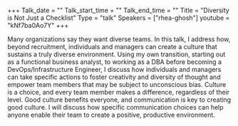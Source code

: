 +++
Talk_date = ""
Talk_start_time = ""
Talk_end_time = ""
Title = "Diversity is Not Just a Checklist"
Type = "talk"
Speakers = ["rhea-ghosh"]
youtube = "kNf7ba0Ao7Y"
+++

Many organizations say they want diverse teams. In this talk, I address how, beyond recruitment, individuals and managers can create a culture that sustains a truly diverse environment. Using my own transition, starting out as a functional business analyst, to working as a DBA before becoming a DevOps/Infrastructure Engineer, I discuss how individuals and managers can take specific actions to foster creativity and diversity of thought and empower team members that may be subject to unconscious bias. Culture is a choice, and every team member makes a difference, regardless of their level. Good culture benefits everyone, and communication is key to creating good culture. I will discuss how specific communication choices can help anyone enable their team to create a positive, productive environment.

